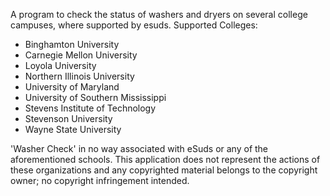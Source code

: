 A program to check the status of washers and dryers on several college campuses, where supported by esuds.
Supported Colleges:

* Binghamton University
* Carnegie Mellon University
* Loyola University
* Northern Illinois University
* University of Maryland
* University of Southern Mississippi
* Stevens Institute of Technology
* Stevenson University
* Wayne State University

'Washer Check' in no way associated with eSuds or any of the aforementioned schools. This application does not represent the actions of these organizations and any copyrighted material belongs to the copyright owner; no copyright infringement intended.